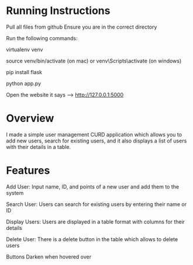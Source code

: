 # Running Instructions
Pull all files from github
Ensure you are in the correct directory

Run the following commands:

virtualenv venv

source venv/bin/activate (on mac) or venv\Scripts\activate (on windows)

pip install flask

python app.py

Open the website it says --> http://127.0.0.1:5000


# Overview
I made a simple user management CURD application which allows you to add new users, search for existing users, and it also displays a list of users with their details in a table.


# Features
Add User: Input name, ID, and points of a new user and add them to the system

Search User: Users can search for existing users by entering their name or ID

Display Users: Users are displayed in a table format with columns for their details

Delete User: There is a delete button in the table which allows to delete users

Buttons Darken when hovered over
